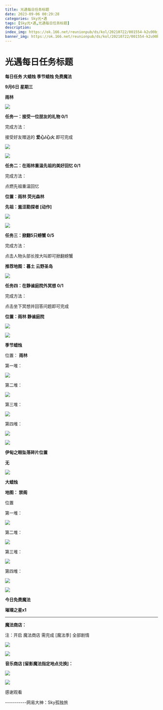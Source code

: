 ```yaml
---
title: 光遇每日任务标题
date: 2023-09-06 00:29:28
categories: Sky光•遇
tags: [Sky光•遇,光遇每日任务标题]
description: 
index_img: https://ok.166.net/reunionpub/ds/kol/20210722/001554-k2u90bj7ay.png?imageView&thumbnail=600x0&type=jpg
banner_img: https://ok.166.net/reunionpub/ds/kol/20210722/001554-k2u90bj7ay.png?imageView&thumbnail=600x0&type=jpg
---
```

# 光遇每日任务标题
**每日任务 大蜡烛 季节蜡烛 免费魔法**

 **9月6日 星期三**

 **雨林**

![](https://img.166.net/reunionpub/ds/kol/20230906/002433-fs9nkv312h.jpg)

 **任务一：接受一位朋友的礼物 0/1**

完成方法：

接受好友赠送的 **爱心/心火** 即可完成

![](https://img.166.net/reunionpub/ds/kol/20230906/001708-faoebz5qc9.png)

![](https://img.166.net/reunionpub/ds/kol/20230906/001730-y6rta3fcwb.jpeg)

 **任务二：在雨林重温先祖的美好回忆 0/1**

完成方法：

点燃先祖重温回忆

 **位置：雨林 荧光森林**

 **先祖：羞涩勘探者  [动作]**

![](https://img.166.net/reunionpub/ds/kol/20230906/001839-iu3y01sv8c.jpeg)

![](https://img.166.net/reunionpub/ds/kol/20230906/001846-hbskeu8qzp.jpeg)

 **任务三：掀翻5只螃蟹 0/5**

完成方法：

点击人物头部长按大叫即可掀翻螃蟹

 **推荐地图：暮土 云野圣岛**

![](https://img.166.net/reunionpub/ds/kol/20230906/001907-9otln1083w.jpeg)

 **任务四：在静谧庭院外冥想 0/1**

完成方法：

点击坐下冥想并回答问题即可完成

 **位置：雨林 静谧庭院**

![](https://img.166.net/reunionpub/ds/kol/20230906/001925-7a4j2css3p.jpeg)

![](https://img.166.net/reunionpub/ds/kol/20230502/053253-tkp31d0r2j.png)

 **季节蜡烛**

位置： **雨林**

第一堆：

![](https://img.166.net/reunionpub/ds/kol/20230906/001306-m7g15wdrpl.jpeg)

第二堆：

![](https://img.166.net/reunionpub/ds/kol/20230906/001316-105c89nfd6.jpeg)

第三堆：

![](https://img.166.net/reunionpub/ds/kol/20230906/001329-phl09f13dt.jpeg)

第四堆：

![](https://img.166.net/reunionpub/ds/kol/20230906/001338-hdgyu2fkvl.jpeg)

![](https://img.166.net/reunionpub/ds/kol/20230502/053253-tkp31d0r2j.png)

 **伊甸之眼坠落碎片位置**

 **无**

![](https://img.166.net/reunionpub/ds/kol/20230501/003537-boqnslm12s.png)

 **大蜡烛**

 **地图： 禁阁**

位置

第一堆：

![](https://img.166.net/reunionpub/ds/kol/20230906/001500-4ct85ilhaw.png)

第二堆：

![](https://img.166.net/reunionpub/ds/kol/20230906/001516-tb5lnasqvm.jpeg)

第三堆：

![](https://img.166.net/reunionpub/ds/kol/20230906/001529-9q0wtbhzl4.png)

第四堆：

![](https://img.166.net/reunionpub/ds/kol/20230906/001549-hocie269sw.png)

![](https://img.166.net/reunionpub/ds/kol/20221018/100256-wzutnocka0.png)

 **今日免费魔法**

 **璀璨之星x1**

 ****

**魔法商店：**

注：开启 魔法商店 需完成 [魔法季] 全部剧情

![](https://img.166.net/reunionpub/ds/kol/20221018/100559-oibznvdtus.png)

![](https://img.166.net/reunionpub/ds/kol/20230906/001408-mwf7zj3vpe.jpeg)

 **音乐商店 [留影魔法指定地点兑换]：**

![](https://img.166.net/reunionpub/ds/kol/20230903/232816-hgo0e6rfkl.jpeg)

![](https://img.166.net/reunionpub/ds/kol/20230502/235738-ls601349yq.png)

感谢观看

\-----------网易大神：Sky孤独旅


